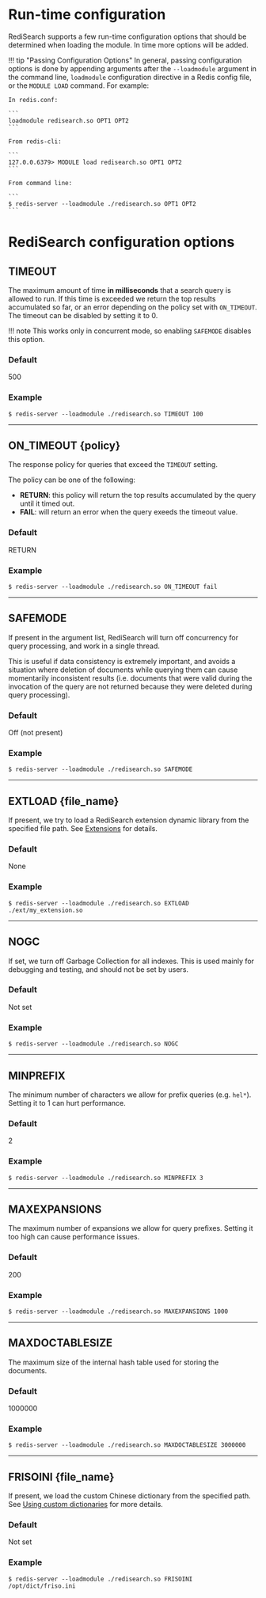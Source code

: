 # Run-time configuration

RediSearch supports a few run-time configuration options that should be determined when loading the module. In time more options will be added. 

!!! tip "Passing Configuration Options"
    In general, passing configuration options is done by appending arguments after the `--loadmodule` argument in the command line, `loadmodule` configuration directive in a Redis config file, or the `MODULE LOAD` command. For example:
    
    In redis.conf:

    ```
    loadmodule redisearch.so OPT1 OPT2
    ```

    From redis-cli:

    ```
    127.0.0.6379> MODULE load redisearch.so OPT1 OPT2
    ```

    From command line:

    ```
    $ redis-server --loadmodule ./redisearch.so OPT1 OPT2
    ```

# RediSearch configuration options

## TIMEOUT

The maximum amount of time **in milliseconds** that a search query is allowed to run. If this time is exceeded we return the top results accumulated so far, or an error depending on the policy set with `ON_TIMEOUT`. The timeout can be disabled by setting it to 0.

!!! note
    This works only in concurrent mode, so enabling `SAFEMODE` disables this option.

### Default

500

### Example

```
$ redis-server --loadmodule ./redisearch.so TIMEOUT 100
```

---

## ON_TIMEOUT {policy}

The response policy for queries that exceed the `TIMEOUT` setting.

The policy can be one of the following:

* **RETURN**: this policy will return the top results accumulated by the query until it timed out.
* **FAIL**: will return an error when the query exeeds the timeout value.

### Default

RETURN

### Example

```
$ redis-server --loadmodule ./redisearch.so ON_TIMEOUT fail
```

---

## SAFEMODE

If present in the argument list, RediSearch will turn off concurrency for query processing, and work in a single thread.

This is useful if data consistency is extremely important, and avoids a situation where deletion of documents while querying them can cause momentarily inconsistent results (i.e. documents that were valid during the invocation of the query are not returned because they were deleted during query processing).

### Default
Off (not present)

### Example

```
$ redis-server --loadmodule ./redisearch.so SAFEMODE
```

---

## EXTLOAD {file_name}

If present, we try to load a RediSearch extension dynamic library from the specified file path. See [Extensions](/Extensions) for details.

### Default

None

### Example

```
$ redis-server --loadmodule ./redisearch.so EXTLOAD ./ext/my_extension.so
```

---

## NOGC

If set, we turn off Garbage Collection for all indexes. This is used mainly for debugging and testing, and should not be set by users.

### Default

Not set

### Example

```
$ redis-server --loadmodule ./redisearch.so NOGC
```

---

## MINPREFIX

The minimum number of characters we allow for prefix queries (e.g. `hel*`). Setting it to 1 can hurt performance.

### Default

2

### Example

```
$ redis-server --loadmodule ./redisearch.so MINPREFIX 3
```

---

## MAXEXPANSIONS

The maximum number of expansions we allow for query prefixes. Setting it too high can cause performance issues.

### Default

200

### Example

```
$ redis-server --loadmodule ./redisearch.so MAXEXPANSIONS 1000
```

---

## MAXDOCTABLESIZE

The maximum size of the internal hash table used for storing the documents.

### Default

1000000

### Example

```
$ redis-server --loadmodule ./redisearch.so MAXDOCTABLESIZE 3000000
```

---

## FRISOINI {file_name}

If present, we load the custom Chinese dictionary from the specified path. See [Using custom dictionaries](/Chinese#using_custom_dictionaries) for more details.

### Default

Not set

### Example

```
$ redis-server --loadmodule ./redisearch.so FRISOINI /opt/dict/friso.ini
```
